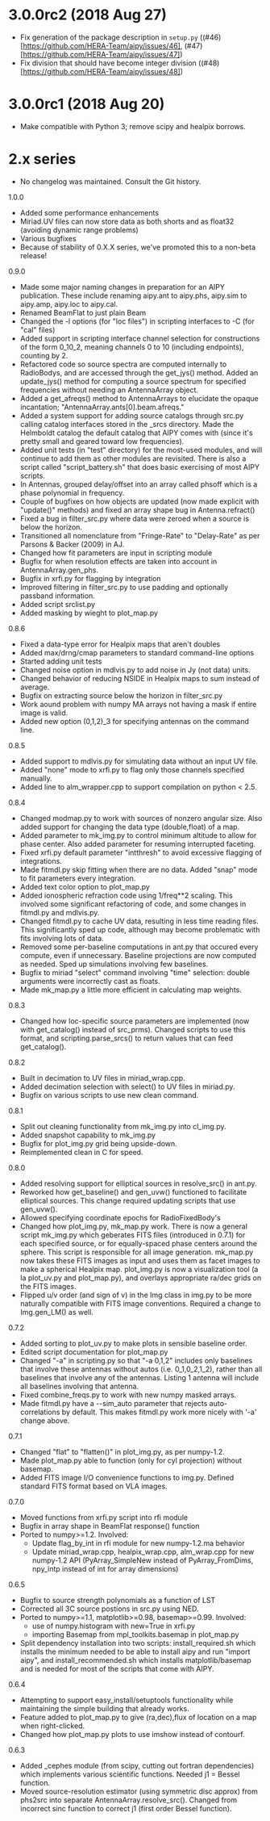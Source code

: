 # 3.0.0rc2 (2018 Aug 27)

- Fix generation of the package description in `setup.py`
  ((#46)[https://github.com/HERA-Team/aipy/issues/46],
  (#47)[https://github.com/HERA-Team/aipy/issues/47])
- Fix division that should have become integer division
  ((#48)[https://github.com/HERA-Team/aipy/issues/48])

# 3.0.0rc1 (2018 Aug 20)

- Make compatible with Python 3; remove scipy and healpix borrows.

# 2.x series

- No changelog was maintained. Consult the Git history.

1.0.0
* Added some performance enhancements
* Miriad.UV files can now store data as both shorts and as float32 (avoiding dynamic range problems)
* Various bugfixes
* Because of stability of 0.X.X series, we've promoted this to a non-beta release!

0.9.0
* Made some major naming changes in preparation for an AIPY publication.  These include
  renaming aipy.ant to aipy.phs, aipy.sim to aipy.amp, aipy.loc to aipy.cal.
* Renamed BeamFlat to just plain Beam
* Changed the -l options (for "loc files") in scripting interfaces to -C (for "cal" files)
* Added support in scripting interface channel selection for constructions of the form
  0_10_2, meaning channels 0 to 10 (including endpoints), counting by 2.
* Refactored code so source spectra are computed internally to RadioBodys, and are
  accessed through the get_jys() method.  Added an update_jys() method for computing
  a source spectrum for specified frequencies without needing an AntennaArray object.
* Added a get_afreqs() method to AntennaArrays to elucidate the opaque incantation;
  "AntennaArray.ants[0].beam.afreqs."
* Added a system support for adding source catalogs through src.py calling catalog
  interfaces stored in the _srcs directory.  Made the Helmboldt catalog the default
  catalog that AIPY comes with (since it's pretty small and geared toward low frequencies).
* Added unit tests (in "test" directory) for the most-used modules, and will continue to
  add them as other modules are revisited.  There is also a script called
  "script_battery.sh" that does basic exercising of most AIPY scripts.
* In Antennas, grouped delay/offset into an array called phsoff which is a phase
  polynomial in frequency.
* Couple of bugfixes on how objects are updated (now made explicit with "update()"
  methods) and fixed an array shape bug in Antenna.refract()
* Fixed a bug in filter_src.py where data were zeroed when a source is below the horizon.
* Transitioned all nomenclature from "Fringe-Rate" to "Delay-Rate" as per
  Parsons & Backer (2009) in AJ.
* Changed how fit parameters are input in scripting module
* Bugfix for when resolution effects are taken into account in
  AntennaArray.gen_phs.
* Bugfix in xrfi.py for flagging by integration
* Improved filtering in filter_src.py to use padding and optionally passband
  information.
* Added script srclist.py
* Added masking by wieght to plot_map.py

0.8.6
* Fixed a data-type error for Healpix maps that aren't doubles
* Added max/drng/cmap parameters to standard command-line options
* Started adding unit tests
* Changed noise option in mdlvis.py to add noise in Jy (not data) units.
* Changed behavior of reducing NSIDE in Healpix maps to sum instead of average.
* Bugfix on extracting source below the horizon in filter_src.py
* Work aound problem with numpy MA arrays not having a mask if entire image
  is valid.
* Added new option (0,1,2)_3 for specifying antennas on the command line.

0.8.5
* Added support to mdlvis.py for simulating data without an input UV file.
* Added "none" mode to xrfi.py to flag only those channels specified manually.
* Added line to alm_wrapper.cpp to support compilation on python < 2.5.

0.8.4
* Changed modmap.py to work with sources of nonzero angular size.  Also added
  support for changing the data type (double,float) of a map.
* Added parameter to mk_img.py to control minimum altitude to allow for
  phase center.  Also added parameter for resuming interrupted faceting.
* Fixed xrfi.py default parameter "intthresh" to avoid excessive flagging
  of integrations.
* Made fitmdl.py skip fitting when there are no data.  Added "snap" mode to
  fit parameters every integration.
* Added text color option to plot_map.py
* Added ionospheric refraction code using 1/freq**2 scaling.  This involved
  some significant refactoring of code, and some changes in fitmdl.py and
  mdlvis.py.
* Changed fitmdl.py to cache UV data, resulting in less time reading files.
  This significantly sped up code, although may become problematic with
  fits involving lots of data.
* Removed some per-baseline computations in ant.py that occured every
  compute, even if unnecessary.  Baseline projections are now computed as
  needed.  Sped up simulations involving few baselines.
* Bugfix to miriad "select" command involving "time" selection: double
  arguments were incorrectly cast as floats.
* Made mk_map.py a little more efficient in calculating map weights.

0.8.3
* Changed how loc-specific source parameters are implemented (now with
  get_catalog() instead of src_prms).  Changed scripts to use this format,
  and scripting.parse_srcs() to return values that can feed get_catalog().

0.8.2
* Built in decimation to UV files in miriad_wrap.cpp.
* Added decimation selection with select() to UV files in miriad.py.
* Bugfix on various scripts to use new clean command.

0.8.1
* Split out cleaning functionality from mk_img.py into cl_img.py.
* Added snapshot capability to mk_img.py
* Bugfix for plot_img.py grid being upside-down.
* Reimplemented clean in C for speed.

0.8.0
* Added resolving support for elliptical sources in resolve_src() in ant.py.
* Reworked how get_baseline() and gen_uvw() functioned to facilitate elliptical
  sources.  This change required updating scripts that use gen_uvw().
* Allowed specifying coordinate epochs for RadioFixedBody's
* Changed how plot_img.py, mk_map.py work.  There is now a general script
  mk_img.py which geberates FITS files (introduced in 0.7.1) for each specified
  source, or for equally-spaced phase centers around the sphere.  This script
  is responsible for all image generation.  mk_map.py now takes these FITS
  images as input and uses them as facet images to make a spherical Healpix
  map.  plot_img.py is now a visualization tool (a la plot_uv.py and
  plot_map.py), and overlays appropriate ra/dec grids on the FITS images.
* Flipped u/v order (and sign of v) in the Img class in img.py to be more
  naturally compatible with FITS image conventions.  Required a change to
  Img.gen_LM() as well.

0.7.2
* Added sorting to plot_uv.py to make plots in sensible baseline order.
* Edited script documentation for plot_map.py
* Changed "-a" in scripting.py so that "-a 0,1,2" includes only baselines that
  involve these antennas without autos (i.e. 0_1,0_2,1_2), rather than all
  baselines that involve any of the antennas. Listing 1 antenna will
  include all baselines involving that antenna.
* Fixed combine_freqs.py to work with new numpy masked arrays.
* Made fitmdl.py have a --sim_auto parameter that rejects auto-correlations
  by default.  This makes fitmdl.py work more nicely with '-a' change above.

0.7.1
* Changed "flat" to "flatten()" in plot_img.py, as per numpy-1.2.
* Made plot_map.py able to function (only for cyl projection) without basemap.
* Added FITS image I/O convenience functions to img.py.  Defined standard
  FITS format based on VLA images.

0.7.0
* Moved functions from xrfi.py script into rfi module
* Bugfix in array shape in BeamFlat response() function
* Ported to numpy>=1.2.  Involved:
  - Update flag_by_int in rfi module for new numpy-1.2.ma behavior
  - Update miriad_wrap.cpp, healpix_wrap.cpp, alm_wrap.cpp for new
    numpy-1.2 API (PyArray_SimpleNew instead of PyArray_FromDims,
    npy_intp instead of int for array dimensions)

0.6.5
* Bugfix to source strength polynomials as a function of LST
* Corrected all 3C source postions in src.py using NED.
* Ported to numpy>=1.1, matplotlib>=0.98, basemap>=0.99.  Involved:
    - use of numpy.histogram with new=True in xrfi.py
    - importing Basemap from mpl_toolkits.basemap in plot_map.py
* Split dependency installation into two scripts: install_required.sh
  which installs the minimum needed to be able to install aipy and run
  "import aipy", and install_recommended.sh which installs matplotlib/basemap
  and is needed for most of the scripts that come with AIPY.

0.6.4
* Attempting to support easy_install/setuptools functionality while maintaining
  the simple building that already works.
* Feature added to plot_map.py to give (ra,dec),flux of location on a map
  when right-clicked.
* Changed how plot_map.py plots to use imshow instead of contourf.

0.6.3
* Added _cephes module (from scipy, cutting out fortran dependencies) which
  implements various scientific functions.  Needed j1 = Bessel function.
* Moved source-resolution estimator (using symmetric disc approx) from phs2src
  into separate AntennaArray.resolve_src().  Changed from incorrect sinc
  function to correct j1 (first order Bessel function).
